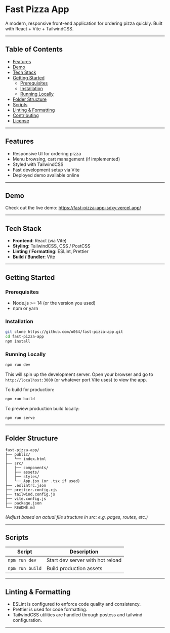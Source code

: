# Fast Pizza App

A modern, responsive front-end application for ordering pizza quickly. Built with React + Vite + TailwindCSS.

---

## Table of Contents

- [Features](#features)  
- [Demo](#demo)  
- [Tech Stack](#tech-stack)  
- [Getting Started](#getting-started)  
  - [Prerequisites](#prerequisites)  
  - [Installation](#installation)  
  - [Running Locally](#running-locally)  
- [Folder Structure](#folder-structure)  
- [Scripts](#scripts)  
- [Linting & Formatting](#linting--formatting)  
- [Contributing](#contributing)  
- [License](#license)  

---

## Features

- Responsive UI for ordering pizza  
- Menu browsing, cart management (if implemented)  
- Styled with TailwindCSS  
- Fast development setup via Vite  
- Deployed demo available online

---

## Demo

Check out the live demo: https://fast-pizza-app-sdxy.vercel.app/


---

## Tech Stack

- **Frontend**: React (via Vite)  
- **Styling**: TailwindCSS, CSS / PostCSS  
- **Linting / Formatting**: ESLint, Prettier  
- **Build / Bundler**: Vite  

---

## Getting Started

### Prerequisites

- Node.js >= 14 (or the version you used)  
- npm or yarn  

### Installation

```bash
git clone https://github.com/o064/fast-pizza-app.git
cd fast-pizza-app
npm install
```

### Running Locally

```bash
npm run dev
```

This will spin up the development server. Open your browser and go to `http://localhost:3000` (or whatever port Vite uses) to view the app.

To build for production:

```bash
npm run build
```

To preview production build locally:

```bash
npm run serve
```

---

## Folder Structure

```
fast-pizza-app/
├── public/
│   └── index.html
├── src/
│   ├── components/
│   ├── assets/
│   ├── styles/
│   └── App.jsx (or .tsx if used)
├── .eslintrc.json
├── prettier.config.cjs
├── tailwind.config.js
├── vite.config.js
├── package.json
└── README.md
```

*(Adjust based on actual file structure in src: e.g. pages, routes, etc.)*

---

## Scripts

| Script | Description |
|--------|-------------|
| `npm run dev` | Start dev server with hot reload |
| `npm run build` | Build production assets |

---

## Linting & Formatting

- ESLint is configured to enforce code quality and consistency.  
- Prettier is used for code formatting.  
- TailwindCSS utilities are handled through postcss and tailwind configuration.

---
